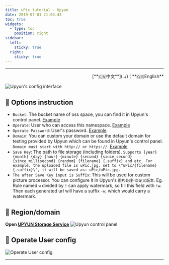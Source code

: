 ```yaml
---
title: uPic tutorial - Upyun
date: 2019-07-01 21:03:43
toc: true
widgets:
  - type: toc
    position: right
sidebar:
  left:
    sticky: true
  right:
    sticky: true
---
```


<hr><!-- i18n --><div align="right">[**🇨🇳中文**](../)  | **🇬🇧English**</div><!-- i18n -->

![Upyun's config interface](https://r2.svend.cc/tutorials/upyun-host.png)

## 📝 Options instruction

- `Bucket`: The bucket name of oss space, you can find it in Upyun's control panel. [Example](#🧰-Region-domain)
- `Operate`: User who can access this namespace. [Example](#🔑-Operate-User-config)
- `Operate Password`: User's password. [Example](#🔑-Operate-User-config)
- `Domain`: You can custom your domain or use the default domain for testing provided by Upyun which can be found in Upyun's control panel. `Domain must start with http:// or https://`. [Example](#🧰-Region-domain)
- `Save Key`: The path to file storage (including folders). `Supports {year} {month} {day} {hour} {minute} {second} {since_second} {since_millisecond} {random} {filename} {.suffix} and etc. For example, the uploaded file is uPic.jpg, set to \"uPic/{filename}{.suffix}\", it will be saved as: uPic/uPic.jpg.`
- `The after Save Key input is Suffix`: This will be used for custom picture processor. You can configure it in Upyun's `图片处理-自定义版本`. Eg. Rule named `w` divided by `!` can apply watermark, so fill this field with `!w`. Then each generated url will have a suffix `-w`, which would carry a watermark.

## 🧰 Region/domain

**Open [UPYUN Storage Service](https://console.upyun.com/services/file/)**
![Upyun control panel](https://r2.svend.cc/tutorials/upyun-info.png)

## 🔑 Operate User config

![Operate User config](https://r2.svend.cc/tutorials/upyun-operator.png)

<hr>
